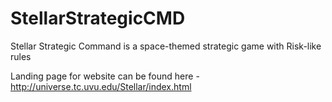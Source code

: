 # StellarStrategicCMD
Stellar Strategic Command is a space-themed strategic game with Risk-like rules


Landing page for website can be found here - http://universe.tc.uvu.edu/Stellar/index.html